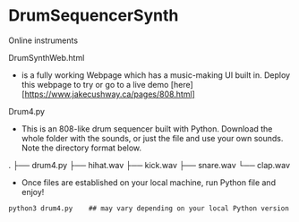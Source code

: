 # DrumSequencerSynth
Online instruments

DrumSynthWeb.html 
- is a fully working Webpage which has a music-making UI built in.  Deploy this webpage to try or go to a live demo [here][https://www.jakecushway.ca/pages/808.html]

Drum4.py
- This is an 808-like drum sequencer built with Python.  Download the whole folder with the sounds, or just the file and use your own sounds.  Note the directory format below.

.
├── drum4.py
├── hihat.wav
├── kick.wav
├── snare.wav
└── clap.wav

- Once files are established on your local machine, run Python file and enjoy!
```
python3 drum4.py    ## may vary depending on your local Python version
```
